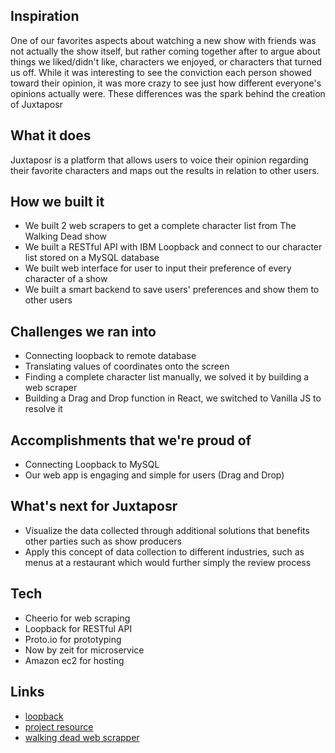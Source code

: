 ## Inspiration
One of our favorites aspects about watching a new show with friends was not actually the show itself, but rather coming together after to argue about things we liked/didn't like, characters we enjoyed, or characters that turned us off. While it was interesting to see the conviction each person showed toward their opinion, it was more crazy to see just how different everyone's opinions actually were.  These differences was the spark behind the creation of Juxtaposr

## What it does
Juxtaposr is  a platform that allows users to voice their opinion regarding their favorite characters and maps out the results in relation to other users. 

## How we built it
- We built 2 web scrapers to get a complete character list from The Walking Dead show
- We built a RESTful API with IBM Loopback and connect to our character list stored on a MySQL database
- We built web interface for user to input their preference of every character of a show
- We built a smart backend to save users' preferences and show them to other users

## Challenges we ran into
- Connecting loopback to remote database
- Translating values of coordinates onto the screen
- Finding a complete character list manually, we solved it by building a web scraper
- Building a Drag and Drop function in React, we switched to Vanilla JS to resolve it

## Accomplishments that we're proud of
- Connecting Loopback to MySQL
- Our web app is engaging and simple for users (Drag and Drop)

## What's next for Juxtaposr
- Visualize the data collected through additional solutions that benefits other parties such as show producers
- Apply this concept of data collection to different industries, such as menus at a restaurant which would further simply the review process

## Tech
- Cheerio for web scraping
- Loopback for RESTful API
- Proto.io for prototyping
- Now by zeit for microservice
- Amazon ec2 for hosting

## Links
- [loopback](http://54.219.178.230/explorer/)
- [project resource](https://github.com/stupoid/tacos4dinner)
- [walking dead web scrapper](https://github.com/amazingandyyy/walking-dead-scrapper)
